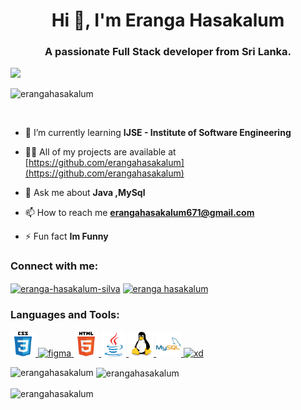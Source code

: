 <h1 align="center">Hi 👋, I'm Eranga Hasakalum</h1>
<h3 align="center">A passionate Full Stack developer from Sri Lanka.</h3>
<img src="https://www.google.com/imgres?imgurl=https%3A%2F%2Fgifdb.com%2Fimages%2Fhigh%2Fhacker-egghead-coding-lj7znezbwb0nuba4.gif&tbnid=pPz1f_KOWkv4RM&vet=12ahUKEwj6zsiptYOFAxXG2TgGHXKtAwUQMyhTegUIARD2Ag..i&imgrefurl=https%3A%2F%2Fgifdb.com%2Fhacker&docid=6AJ3I2JL_GIACM&w=889&h=500&q=animated%20coding%20gif&ved=2ahUKEwj6zsiptYOFAxXG2TgGHXKtAwUQMyhTegUIARD2Ag">

<p align="left"> <img src="https://komarev.com/ghpvc/?username=erangahasakalum&label=Profile%20views&color=0e75b6&style=flat" alt="erangahasakalum" /> </p>

<p align="left"> <a href="https://twitter.com/" target="blank"><img src="https://img.shields.io/twitter/follow/?logo=twitter&style=for-the-badge" alt="" /></a> </p>

- 🌱 I’m currently learning **IJSE - Institute of Software Engineering**

- 👨‍💻 All of my projects are available at [https://github.com/erangahasakalum](https://github.com/erangahasakalum)

- 💬 Ask me about **Java ,MySql**

- 📫 How to reach me **erangahasakalum671@gmail.com**

- ⚡ Fun fact **Im Funny**

<h3 align="left">Connect with me:</h3>
<p align="left">
    <a href="https://linkedin.com/in/eranga-hasakalum-silva" target="blank"><img align="center" src="https://raw.githubusercontent.com/rahuldkjain/github-profile-readme-generator/master/src/images/icons/Social/linked-in-alt.svg" alt="eranga-hasakalum-silva" height="30" width="40" /></a>
    <a href="https://fb.com/eranga hasakalum" target="blank"><img align="center" src="https://raw.githubusercontent.com/rahuldkjain/github-profile-readme-generator/master/src/images/icons/Social/facebook.svg" alt="eranga hasakalum" height="30" width="40" /></a>
</p>

<h3 align="left">Languages and Tools:</h3>
<p align="left"> <a href="https://www.w3schools.com/css/" target="_blank" rel="noreferrer"> <img src="https://raw.githubusercontent.com/devicons/devicon/master/icons/css3/css3-original-wordmark.svg" alt="css3" width="40" height="40"/> </a> <a href="https://www.figma.com/" target="_blank" rel="noreferrer"> <img src="https://www.vectorlogo.zone/logos/figma/figma-icon.svg" alt="figma" width="40" height="40"/> </a> <a href="https://www.w3.org/html/" target="_blank" rel="noreferrer"> <img src="https://raw.githubusercontent.com/devicons/devicon/master/icons/html5/html5-original-wordmark.svg" alt="html5" width="40" height="40"/> </a> <a href="https://www.java.com" target="_blank" rel="noreferrer"> <img src="https://raw.githubusercontent.com/devicons/devicon/master/icons/java/java-original.svg" alt="java" width="40" height="40"/> </a> <a href="https://www.linux.org/" target="_blank" rel="noreferrer"> <img src="https://raw.githubusercontent.com/devicons/devicon/master/icons/linux/linux-original.svg" alt="linux" width="40" height="40"/> </a> <a href="https://www.mysql.com/" target="_blank" rel="noreferrer"> <img src="https://raw.githubusercontent.com/devicons/devicon/master/icons/mysql/mysql-original-wordmark.svg" alt="mysql" width="40" height="40"/> </a> <a href="https://www.adobe.com/products/xd.html" target="_blank" rel="noreferrer"> <img src="https://cdn.worldvectorlogo.com/logos/adobe-xd.svg" alt="xd" width="40" height="40"/> </a> </p>

<p><img align="left" src="https://github-readme-stats.vercel.app/api/top-langs?username=erangahasakalum&show_icons=true&locale=en&layout=compact" alt="erangahasakalum" /></p>

<p>&nbsp;<img align="center" src="https://github-readme-stats.vercel.app/api?username=erangahasakalum&show_icons=true&locale=en" alt="erangahasakalum" /></p>

<p><img align="center" src="https://github-readme-streak-stats.herokuapp.com/?user=erangahasakalum&" alt="erangahasakalum" /></p>
